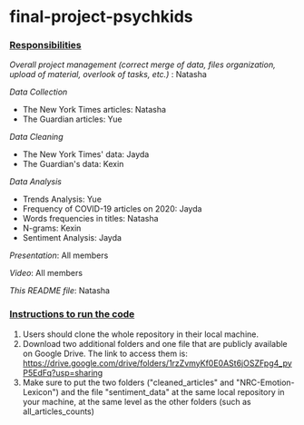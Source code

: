 # final-project-psychkids

### <ins>Responsibilities<ins>

*Overall project management (correct merge of data, files organization, upload of material, overlook of tasks, etc.)* : Natasha

*Data Collection*
- The New York Times articles: Natasha
- The Guardian articles: Yue

*Data Cleaning*
- The New York Times' data: Jayda
- The Guardian's data: Kexin

*Data Analysis*
- Trends Analysis: Yue
- Frequency of COVID-19 articles on 2020: Jayda
- Words frequencies in titles: Natasha
- N-grams: Kexin
- Sentiment Analysis: Jayda

*Presentation*: All members

*Video*: All members

*This README file*: Natasha

### <ins>Instructions to run the code<ins>

1. Users should clone the whole repository in their local machine.
2. Download two additional folders and one file that are publicly available on Google Drive. The link to access them is: https://drive.google.com/drive/folders/1rzZvmyKf0E0ASt6jOSZFpg4_pyP5EdFq?usp=sharing
4. Make sure to put the two folders ("cleaned_articles" and "NRC-Emotion-Lexicon") and the file "sentiment_data" at the same local repository in your machine, at the same level as the other folders (such as all_articles_counts)
